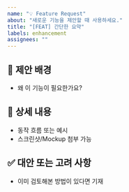 ```yaml
---
name: "💡 Feature Request"
about: "새로운 기능을 제안할 때 사용하세요."
title: "[FEAT] 간단한 요약"
labels: enhancement
assignees: ""
---
```


## 📌 제안 배경
- 왜 이 기능이 필요한가요?

## 📝 상세 내용
- 동작 흐름 또는 예시  
- 스크린샷/Mockup 첨부 가능

## ✅ 대안 또는 고려 사항
- 이미 검토해본 방법이 있다면 기재
